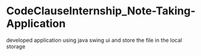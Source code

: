 # CodeClauseInternship_Note-Taking-Application

developed application using java swing ui and store the file in the local storage 
